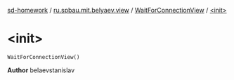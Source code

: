 [sd-homework](../../index.md) / [ru.spbau.mit.belyaev.view](../index.md) / [WaitForConnectionView](index.md) / [&lt;init&gt;](.)

# &lt;init&gt;

`WaitForConnectionView()`

**Author**
belaevstanislav

